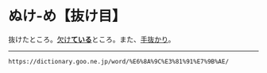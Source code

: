 # ぬけ‐め【抜け目】

抜けたところ。[欠け**ている**](かける（欠ける／缺ける／闕ける）)ところ。また、[手抜かり](てぬかり（手抜かり）)。

---
`https://dictionary.goo.ne.jp/word/%E6%8A%9C%E3%81%91%E7%9B%AE/`